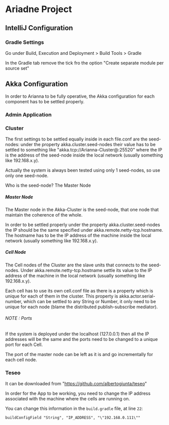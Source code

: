 # Ariadne Project #

## IntelliJ Configuration ##

### Gradle Settings ###

Go under Build, Execution and Deployment > Build Tools > Gradle 

In the Gradle tab remove the tick fro the option "Create separate module per source set" 

## Akka Configuration ##

In order to Arianna to be fully operative, the Akka configuration for each component has to be settled properly.

### Admin Application ###

### Cluster ###

The first settings to be settled equally inside in each file.conf are the seed-nodes:
under the property akka.cluster.seed-nodes their value has to be settled to something like "akka.tcp://Arianna-Cluster@<IP Adress>:25520" 
where the IP is the address of the seed-node inside the local network (usually something like 192.168.x.y).

Actually the system is always been tested using only 1 seed-nodes, so use only one seed-node.

Who is the seed-node? The Master Node

##### Master Node #####

The Master node in the Akka-Cluster is the seed-node, that one node that maintain the coherence of the whole.

In order to be settled properly under the property akka.cluster.seed-nodes the IP should be the same specified under
akka.remote.netty-tcp.hostname. The hostname has to be the IP address of the machine inside the local network 
(usually something like 192.168.x.y).

##### Cell Node #####

The Cell nodes of the Cluster are the slave units that connects to the seed-nodes. 
Under akka.remote.netty-tcp.hostname settle its value to the IP address of the machine in the local network
(usually something like 192.168.x.y). 

Each cell has to use its own cell.conf file as there is a property which is unique for each of them in the cluster.
This property is akka.actor.serial-number, which can be settled to any String or Number, 
it only need to be unique for each node (blame the distributed publish-subscribe mediator).

###### NOTE : Ports ######

If the system is deployed under the localhost (127.0.0.1) then all the IP addresses will be the same 
and the ports need to be changed to a unique port for each Cell.

The port of the master node can be left as it is and go incrementally for each cell node.

### Teseo ###

It can be downloaded from "https://github.com/albertogiunta/teseo"

In order for the App to be working, you need to change the IP address associated with the machine where the cells are running on.

You can change this information in the ```build.gradle``` file, at line ```22```:

```buildConfigField "String", "IP_ADDRESS", "\"192.168.0.111\""```
